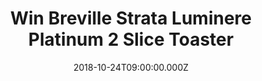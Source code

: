 ---
campaign-uuid: "c-46c177ad-1911-44c7-9e0f-4d6ce2c610bc"
type: "Competition"
category: "Gifts"
date: "2018-10-24T09:00:00.000Z"
end-date: "2018-11-24T23:59:00.000Z"
disable-form: false
is_promoted: true
has_entry_page: true
title: "Win Breville Strata Luminere Platinum 2 Slice Toaster"
competition-description: "<p>The Breville Strata Luminere Platinum 2 Slice Toaster\
  \ VTT847 has an ultra-matte metallic rose gold finish with stainless steel accents.\
  \ With variable width slots you can toast the thinnest to thickest slices of bread</p>\r\
  \n<p>We want you to enjoy breakfast as much as we do: toasts, crumpets, croissants,\
  \ bagels…</p>\r\n <p>Is breakfast your favourite part of the day?</p>"
hero-header: "Win Breville Strata Luminere Platinum 2 Slice Toaster"
terms-confirmation: "N/A"
banner-img: "https://assets.expresslyapp.com/asset-2f26d815-b878-47d2-865d-0c659d9e28d7.jpg"
logo-left-href: "https://www.breville.com/us/en/home/index.html"
logo-left-image: "https://assets.expresslyapp.com/4671b3e7-3d4b-4cc9-b13f-012a445e9863-thumb.png"
logo-left-title: "Breville"
bg-image-hero: "https://assets.expresslyapp.com/asset-c217624f-bff3-414f-8b4b-f1588ec72f99.jpg"
bg-image-first: "https://assets.expresslyapp.com/asset-e9c8d801-5c1c-4ed7-a231-bc0383168f5f.jpg"
section1-content: "<p>Bring a touch of luxury to your kitchen with the Breville Strata\
  \ Luminere Toaster. Along with its eye-catching and luxurious rose gold finish,\
  \ its six heat settings allow you to adjust browning to your taste and variable\
  \ width bread slots make it perfect for your favourite bread, no matter what you\
  \ choose!</p>\r\n<p>Don’t miss out this opportunity and have a healthy and delicious\
  \ breakfast with Breville everyday.</p>"
entry-title: "Win Breville Strata Luminere Platinum 2 Slice Toaster"
entry-content: "Enter the draw to Win Breville Strata Luminere Platinum 2 Slice Toasterby\
  \ completing the form below before 23:59 on 24th of November 2018."
has-winner: false
prize-description: "Breville Strata Luminere Platinum 2 Slice Toaster"
special-conditions: "Multiple entries are allowed up to one every day."
---